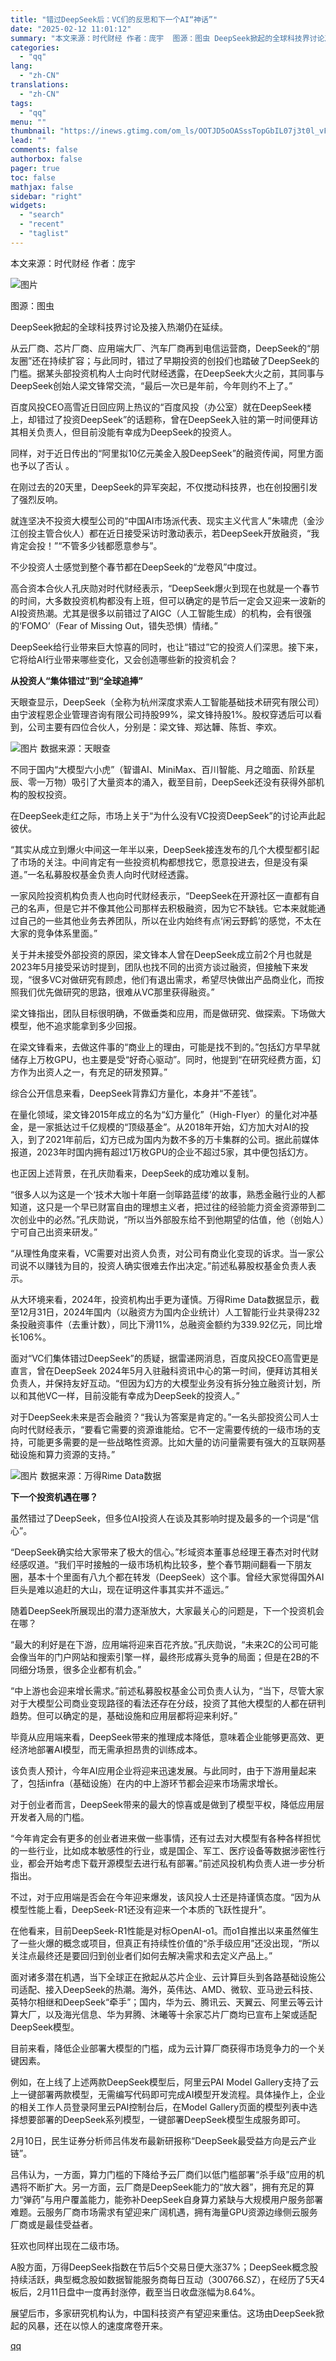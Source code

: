 ```yaml
---
title: "错过DeepSeek后：VC们的反思和下一个AI“神话”"
date: "2025-02-12 11:01:12"
summary: "本文来源：时代财经 作者：庞宇  图源：图虫 DeepSeek掀起的全球科技界讨论及接入热潮仍在延续..."
categories:
  - "qq"
lang:
  - "zh-CN"
translations:
  - "zh-CN"
tags:
  - "qq"
menu: ""
thumbnail: "https://inews.gtimg.com/om_ls/OOTJD5oOASssTopGbIL07j3t0l_vFKfMuO-dayVPnkTjMAA_640360/0"
lead: ""
comments: false
authorbox: false
pager: true
toc: false
mathjax: false
sidebar: "right"
widgets:
  - "search"
  - "recent"
  - "taglist"
---
```


本文来源：时代财经 作者：庞宇

 ![图片](https://inews.gtimg.com/om_bt/OCZ2zA7lvEFfm3aAsKdZ5EJMaJkylJULSGkRKVF-nY_e0AA/641) 

图源：图虫 

DeepSeek掀起的全球科技界讨论及接入热潮仍在延续。

从云厂商、芯片厂商、应用端大厂、汽车厂商再到电信运营商，DeepSeek的“朋友圈”还在持续扩容；与此同时，错过了早期投资的创投们也踏破了DeepSeek的门槛。据某头部投资机构人士向时代财经透露，在DeepSeek大火之前，其同事与DeepSeek创始人梁文锋常交流，“最后一次已是年前，今年则约不上了。”

百度风投CEO高雪近日回应网上热议的“百度风投（办公室）就在DeepSeek楼上，却错过了投资DeepSeek”的话题称，曾在DeepSeek入驻的第一时间便拜访其相关负责人，但目前没能有幸成为DeepSeek的投资人。

同样，对于近日传出的“阿里拟10亿元美金入股DeepSeek”的融资传闻，阿里方面也予以了否认 。

在刚过去的20天里，DeepSeek的异军突起，不仅搅动科技界，也在创投圈引发了强烈反响。

就连坚决不投资大模型公司的“中国AI市场派代表、现实主义代言人”朱啸虎（金沙江创投主管合伙人）都在近日接受采访时激动表示，若DeepSeek开放融资，“我肯定会投！”“不管多少钱都愿意参与”。

不少投资人士感觉到整个春节都在DeepSeek的“龙卷风”中度过。

高合资本合伙人孔庆勋对时代财经表示，“DeepSeek爆火到现在也就是一个春节的时间，大多数投资机构都没有上班，但可以确定的是节后一定会又迎来一波新的AI投资热潮。尤其是很多以前错过了AIGC（人工智能生成）的机构，会有很强的‘FOMO’（Fear of Missing Out，错失恐惧）情绪。”

DeepSeek给行业带来巨大惊喜的同时，也让“错过”它的投资人们深思。接下来，它将给AI行业带来哪些变化，又会创造哪些新的投资机会？

**从投资人“集体错过”到“全球追捧”**

天眼查显示，DeepSeek（全称为杭州深度求索人工智能基础技术研究有限公司）由宁波程恩企业管理咨询有限公司持股99%，梁文锋持股1%。股权穿透后可以看到，公司主要有四位合伙人，分别是：梁文锋、郑达韡、陈哲、李欢。

 ![图片](https://inews.gtimg.com/om_bt/OlawL_tgz25YhX1m7E_RbZsxA7IPoa3ixKSQNVXd0CEfkAA/641) 数据来源：天眼查 

不同于国内“大模型六小虎”（智谱AI、MiniMax、百川智能、月之暗面、阶跃星辰、零一万物）吸引了大量资本的涌入，截至目前，DeepSeek还没有获得外部机构的股权投资。

在DeepSeek走红之际，市场上关于“为什么没有VC投资DeepSeek”的讨论声此起彼伏。

“其实从成立到爆火中间这一年半以来，DeepSeek接连发布的几个大模型都引起了市场的关注。中间肯定有一些投资机构都想找它，愿意投进去，但是没有渠道。”一名私募股权基金负责人向时代财经透露。

一家风险投资机构负责人也向时代财经表示，“DeepSeek在开源社区一直都有自己的名声，但是它并不像其他公司那样去积极融资，因为它不缺钱。它本来就能通过自己的一些其他业务去养团队，所以在业内始终有点‘闲云野鹤’的感觉，不太在大家的竞争体系里面。”

关于并未接受外部投资的原因，梁文锋本人曾在DeepSeek成立前2个月也就是2023年5月接受采访时提到，团队也找不同的出资方谈过融资，但接触下来发现，“很多VC对做研究有顾虑，他们有退出需求，希望尽快做出产品商业化，而按照我们优先做研究的思路，很难从VC那里获得融资。”

梁文锋指出，团队目标很明确，不做垂类和应用，而是做研究、做探索。下场做大模型，他不追求能拿到多少回报。

在梁文锋看来，去做这件事的“商业上的理由，可能是找不到的。”包括幻方早早就储存上万枚GPU，也主要是受“好奇心驱动”。同时，他提到“在研究经费方面，幻方作为出资人之一，有充足的研发预算。”

综合公开信息来看，DeepSeek背靠幻方量化，本身并“不差钱”。

在量化领域，梁文锋2015年成立的名为“幻方量化”（High-Flyer）的量化对冲基金，是一家抵达过千亿规模的“顶级基金”。从2018年开始，幻方加大对AI的投入，到了2021年前后，幻方已成为国内为数不多的万卡集群的公司。据此前媒体报道，2023年时国内拥有超过1万枚GPU的企业不超过5家，其中便包括幻方。

也正因上述背景，在孔庆勋看来，DeepSeek的成功难以复制。

“很多人以为这是一个‘技术大咖十年磨一剑筚路蓝缕’的故事，熟悉金融行业的人都知道，这只是一个早已财富自由的理想主义者，把过往的经验能力资金资源带到二次创业中的必然。”孔庆勋说，“所以当外部股东给不到他期望的估值，他（创始人）宁可自己出资来研发。”

“从理性角度来看，VC需要对出资人负责，对公司有商业化变现的诉求。当一家公司说不以赚钱为目的，投资人确实很难去作出决定。”前述私募股权基金负责人表示。

从大环境来看，2024年，投资机构出手更为谨慎。万得Rime Data数据显示，截至12月31日，2024年国内（以融资方为国内企业统计）人工智能行业共录得232条投融资事件（去重计数），同比下滑11%，总融资金额约为339.92亿元，同比增长106%。

面对“VC们集体错过DeepSeek”的质疑，据雷递网消息，百度风投CEO高雪更是直言，曾在DeepSeek 2024年5月入驻融科资讯中心的第一时间，便拜访其相关负责人，并保持友好互动。“但因为幻方的大模型业务没有拆分独立融资计划，所以和其他VC一样，目前没能有幸成为DeepSeek的投资人。”

对于DeepSeek未来是否会融资？“我认为答案是肯定的。”一名头部投资公司人士向时代财经表示，“要看它需要的资源谁能给。它不一定需要传统的一级市场的支持，可能更多需要的是一些战略性资源。比如大量的访问量需要有强大的互联网基础设施和算力资源的支持。”

 ![图片](https://inews.gtimg.com/om_bt/Oc-hLeTOsgG43qm842nkdoYDi4FTQjRJ1LXMiTQOgefBQAA/641) 数据来源：万得Rime Data数据 

**下一个投资机遇在哪？**

虽然错过了DeepSeek，但多位AI投资人在谈及其影响时提及最多的一个词是“信心”。

“DeepSeek确实给大家带来了极大的信心。”杉域资本董事总经理王春杰对时代财经感叹道。“我们平时接触的一级市场机构比较多，整个春节期间翻看一下朋友圈，基本十个里面有八九个都在转发（DeepSeek）这个事。曾经大家觉得国外AI巨头是难以追赶的大山，现在证明这件事其实并不遥远。”

随着DeepSeek所展现出的潜力逐渐放大，大家最关心的问题是，下一个投资机会在哪？

“最大的利好是在下游，应用端将迎来百花齐放。”孔庆勋说，“未来2C的公司可能会像当年的门户网站和搜索引擎一样，最终形成寡头竞争的局面；但是在2B的不同细分场景，很多企业都有机会。”

“中上游也会迎来增长需求。”前述私募股权基金公司负责人认为，“当下，尽管大家对于大模型公司商业变现路径的看法还存在分歧，投资了其他大模型的人都在研判趋势。但可以确定的是，基础设施和应用层都将迎来利好。”

毕竟从应用端来看，DeepSeek带来的推理成本降低，意味着企业能够更高效、更经济地部署AI模型，而无需承担昂贵的训练成本。

该负责人预计，今年AI应用企业将迎来迅速发展。与此同时，由于下游用量起来了，包括infra（基础设施）在内的中上游环节都会迎来市场需求增长。

对于创业者而言，DeepSeek带来的最大的惊喜或是做到了模型平权，降低应用层开发者入局的门槛。

“今年肯定会有更多的创业者进来做一些事情，还有过去对大模型有各种各样担忧的一些行业，比如成本敏感性的行业，或是国企、军工、医疗设备等数据涉密性行业，都会开始考虑下载开源模型去进行私有部署。”前述风投机构负责人进一步分析指出。

不过，对于应用端是否会在今年迎来爆发，该风投人士还是持谨慎态度。“因为从模型性能上看，DeepSeek-R1还没有迎来一个本质的飞跃性提升”。

在他看来，目前DeepSeek-R1性能是对标OpenAI-o1。而o1自推出以来虽然催生了一些火爆的概念或项目，但真正有持续性价值的“杀手级应用”还没出现，“所以关注点最终还是要回归到创业者们如何去解决需求和去定义产品上。”

面对诸多潜在机遇，当下全球正在掀起从芯片企业、云计算巨头到各路基础设施公司适配、接入DeepSeek的热潮。海外，英伟达、AMD、微软、亚马逊云科技、英特尔相继和DeepSeek“牵手”；国内，华为云、腾讯云、天翼云、阿里云等云计算大厂，以及海光信息、华为昇腾、沐曦等十余家芯片厂商均已宣布上架或适配DeepSeek模型。

目前来看，降低企业部署大模型的门槛，成为云计算厂商获得市场竞争力的一个关键因素。

例如，在上线了上述两款DeepSeek模型后，阿里云PAI Model Gallery支持了云上一键部署两款模型，无需编写代码即可完成AI模型开发流程。具体操作上，企业的相关工作人员登录阿里云PAI控制台后，在Model Gallery页面的模型列表中选择想要部署的DeepSeek系列模型，一键部署DeepSeek模型生成服务即可。

2月10日，民生证券分析师吕伟发布最新研报称“DeepSeek最受益方向是云产业链”。

吕伟认为，一方面，算力门槛的下降给予云厂商们以低门槛部署“杀手级”应用的机遇将不断扩大。另一方面，云厂商是DeepSeek能力的“放大器”，拥有充足的算力“弹药”与用户覆盖能力，能弥补DeepSeek自身算力紧缺与大规模用户服务部署难题。云服务厂商市场需求有望迎来广阔机遇，拥有海量GPU资源边缘侧云服务厂商或是最佳受益者。

狂欢也同样出现在二级市场。

A股方面，万得DeepSeek指数在节后5个交易日便大涨37%；DeepSeek概念股持续活跃，典型概念股如数据智能服务商每日互动（300766.SZ），在经历了5天4板后，2月11日盘中一度再封涨停，截至当日收盘涨幅为8.64%。

展望后市，多家研究机构认为，中国科技资产有望迎来重估。这场由DeepSeek掀起的风暴，还在以惊人的速度席卷开来。

[qq](https://new.qq.com/rain/a/20250212A03FP100)
